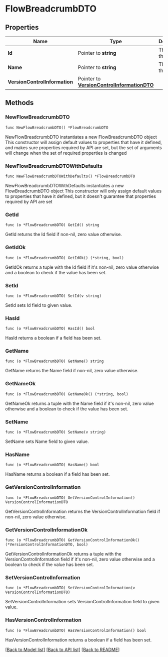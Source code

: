 # FlowBreadcrumbDTO

## Properties

Name | Type | Description | Notes
------------ | ------------- | ------------- | -------------
**Id** | Pointer to **string** | The id of the group. | [optional] 
**Name** | Pointer to **string** | The id of the group. | [optional] 
**VersionControlInformation** | Pointer to [**VersionControlInformationDTO**](VersionControlInformationDTO.md) |  | [optional] 

## Methods

### NewFlowBreadcrumbDTO

`func NewFlowBreadcrumbDTO() *FlowBreadcrumbDTO`

NewFlowBreadcrumbDTO instantiates a new FlowBreadcrumbDTO object
This constructor will assign default values to properties that have it defined,
and makes sure properties required by API are set, but the set of arguments
will change when the set of required properties is changed

### NewFlowBreadcrumbDTOWithDefaults

`func NewFlowBreadcrumbDTOWithDefaults() *FlowBreadcrumbDTO`

NewFlowBreadcrumbDTOWithDefaults instantiates a new FlowBreadcrumbDTO object
This constructor will only assign default values to properties that have it defined,
but it doesn't guarantee that properties required by API are set

### GetId

`func (o *FlowBreadcrumbDTO) GetId() string`

GetId returns the Id field if non-nil, zero value otherwise.

### GetIdOk

`func (o *FlowBreadcrumbDTO) GetIdOk() (*string, bool)`

GetIdOk returns a tuple with the Id field if it's non-nil, zero value otherwise
and a boolean to check if the value has been set.

### SetId

`func (o *FlowBreadcrumbDTO) SetId(v string)`

SetId sets Id field to given value.

### HasId

`func (o *FlowBreadcrumbDTO) HasId() bool`

HasId returns a boolean if a field has been set.

### GetName

`func (o *FlowBreadcrumbDTO) GetName() string`

GetName returns the Name field if non-nil, zero value otherwise.

### GetNameOk

`func (o *FlowBreadcrumbDTO) GetNameOk() (*string, bool)`

GetNameOk returns a tuple with the Name field if it's non-nil, zero value otherwise
and a boolean to check if the value has been set.

### SetName

`func (o *FlowBreadcrumbDTO) SetName(v string)`

SetName sets Name field to given value.

### HasName

`func (o *FlowBreadcrumbDTO) HasName() bool`

HasName returns a boolean if a field has been set.

### GetVersionControlInformation

`func (o *FlowBreadcrumbDTO) GetVersionControlInformation() VersionControlInformationDTO`

GetVersionControlInformation returns the VersionControlInformation field if non-nil, zero value otherwise.

### GetVersionControlInformationOk

`func (o *FlowBreadcrumbDTO) GetVersionControlInformationOk() (*VersionControlInformationDTO, bool)`

GetVersionControlInformationOk returns a tuple with the VersionControlInformation field if it's non-nil, zero value otherwise
and a boolean to check if the value has been set.

### SetVersionControlInformation

`func (o *FlowBreadcrumbDTO) SetVersionControlInformation(v VersionControlInformationDTO)`

SetVersionControlInformation sets VersionControlInformation field to given value.

### HasVersionControlInformation

`func (o *FlowBreadcrumbDTO) HasVersionControlInformation() bool`

HasVersionControlInformation returns a boolean if a field has been set.


[[Back to Model list]](../README.md#documentation-for-models) [[Back to API list]](../README.md#documentation-for-api-endpoints) [[Back to README]](../README.md)


